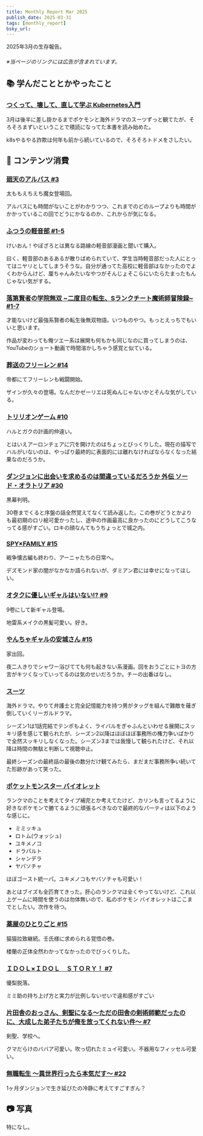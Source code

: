 ```yaml
---
title: Monthly Report Mar 2025
publish_date: 2025-03-31
tags: [monthly_report]
bsky_url: 
---
```


2025年3月の生存報告。

###### ※当ページのリンクには広告が含まれています。

## 📚 学んだこととかやったこと

### [つくって、壊して、直して学ぶ Kubernetes入門](https://amzn.to/4c22Caf)

3月は後半に差し掛かるまでポケモンと海外ドラマのスーツずっと観てたが、そろそろまずいということで積読になってた本書を読み始めた。

k8sやるやる詐欺は何年も前から続いているので、そろそろトドメをさしたい。

## 👾 コンテンツ消費

### [廻天のアルバス #3](https://amzn.to/4hCH4SR)

太ももえちえち魔女登場回。

アルバスにも時間がないことがわかりつつ、これまでのどのループよりも時間がかかっているこの回でどうにかなるのか、これからが気になる。

### [ふつうの軽音部 #1-5](https://amzn.to/4iuLEUw)

けいおん！やぼざろとは異なる路線の軽音部漫画と聞いて購入。

曰く、軽音部のあるあるが散りばめられていて、学生当時軽音部だった人にとってはニヤリとしてしまうそうな。自分が通ってた高校に軽音部はなかったのでよくわからんけど、厘ちゃんみたいなやつがそんじょそこらにいたらたまったもんじゃない気がする。

### [落第賢者の学院無双 \~二度目の転生、Sランクチート魔術師冒険録\~ #1-7](https://amzn.to/4bTiHz2)

才能ないけど最強系賢者の転生後無双物語。いつものやつ。もっとえっちでもいいと思います。

作品が変わっても俺ツエー系は展開も何もかも同じなのに買ってしまうのは、YouTubeのショート動画で時間溶かしちゃう感覚と似ている。

### [葬送のフリーレン #14](https://amzn.to/41NCI5o)

帝都にてフリーレンも戦闘開始。

ザインが久々の登場。なんだかゼーリエは死ぬんじゃないかとそんな気がしている。

### [トリリオンゲーム #10](https://amzn.to/4c2a19x)

ハルとガクの計画的仲違い。

とはいえアーロンチェアに穴を開けたのはちょっとびっくりした。現在の描写でハルがいないのは、やっぱり最終的に表面的には離れなければならなくなった結果なのだろうか。

### [ダンジョンに出会いを求めるのは間違っているだろうか 外伝 ソード・オラトリア #30](https://amzn.to/41NCwmG)

黒幕判明。

30卷までくると序盤の話全然覚えてなくて読み返した。この巻がどうとかよりも最初期のロリ絵可愛かったし、途中の作画最高に良かったのにどうしてこうなってる感がすごい。ロキの顔なんてもうちょっとで城之内。

### [SPY×FAMILY #15](https://amzn.to/4iCmdR2)

戦争懐古編も終わり、アーニャたちの日常へ。

デズモンド家の闇がなかなか語られないが、ダミアン君には幸せになってほしい。

### [オタクに優しいギャルはいない!? #9](https://amzn.to/4iAN4Nk)

9卷にして新ギャル登場。

地雷系メイクの黒髪可愛い。好き。

### [やんちゃギャルの安城さん #15](https://amzn.to/4iDOt5B)

家出回。

夜二人きりでシャワー浴びてても何も起きない系漫画。回をおうごとにトヨの方言がキツくなっていってるのは気のせいだろうか。チーの出番はなし。

### [スーツ](https://video.unext.jp/?td=SID0021186)

海外ドラマ。やりて弁護士と完全記憶能力を持つ男がタッグを組んで難敵を薙ぎ倒していくリーガルドラマ。

シーズン1は1話完結でテンポもよく、ライバルをぎゃふんといわせる展開にスッキリ感を感じて観られたが、シーズン2以降はほぼほぼ事務所の権力争いばかりで全然スッキリしなくなった。シーズン3までは我慢して観られたけど、それ以降は時間の無駄と判断して視聴中止。

最終シーズンの最終話の最後の数分だけ観てみたら、まだまだ事務所争い続いてた形跡があって笑った。

### [ポケットモンスター バイオレット](https://www.pokemon.co.jp/ex/sv_dlc/ja/)

ランクマのことを考えてタイプ補完とか考えてたけど、カリンも言ってるように好きなポケモンで勝てるように頑張るべきなので最終的なパーティは以下のような感じに。

- ミミッキュ
- ロトム(ウォッシュ)
- ユキメノコ
- ドラパルト
- シャンデラ
- ヤバソチャ

ほぼゴースト統一パ。ユキメノコもヤバソチャも可愛い！

あとはブイズも全匹育てきった。肝心のランクマは全くやってないけど、これ以上ゲームに時間を使うのは勿体無いので、私のポケモン バイオレットはここまでとしたい。次作を待つ。

### [薬屋のひとりごと #15](https://amzn.to/3RqwGTH)

猫猫拉致継続。壬氏様に求められる覚悟の巻。

楼蘭の正体全然わかってなかったのでびっくりした。

### [ＩＤＯＬ×ＩＤＯＬ　ＳＴＯＲＹ！ #7](https://amzn.to/3EdtOGz)

優梨脱落。

ミミ助の持ち上げ方と実力が比例しないせいで違和感がすごい

### [片田舎のおっさん、剣聖になる～ただの田舎の剣術師範だったのに、大成した弟子たちが俺を放ってくれない件～ #7](https://amzn.to/4jkV0SL)

剣聖、学校へ。

クマだらけのババア可愛い。吹っ切れたミュイ可愛い。不器用なフィッセル可愛い。

### [無職転生 ～異世界行ったら本気だす～ #22](https://amzn.to/3XN2KVi)

1ヶ月ダンジョンで生き延びたの冷静に考えてすごすぎん？

## 📷 写真

特になし。
